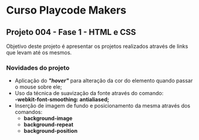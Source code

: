# Curso Playcode Makers

## Projeto 004 - Fase 1 - HTML e CSS

Objetivo deste projeto é apresentar os projetos realizados através de links que levam até os mesmos.

### Novidades do projeto

- Aplicação do ***"hover"*** para alteração da cor do elemento quando passar o mouse sobre ele;
- Uso da técnica de suavização da fonte através do comando:  
**-webkit-font-smoothing: antialiased;**
- Inserção de imagem de fundo e posicionamento da mesma através dos comandos:
    - **background-image**
    - **background-repeat**
    - **background-position**


